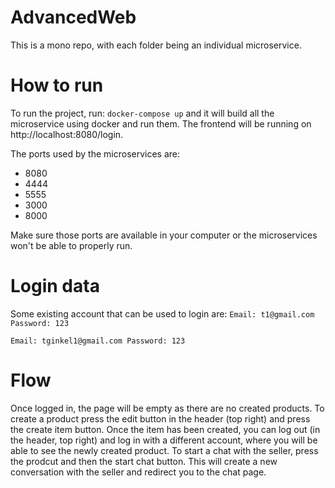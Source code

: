 # AdvancedWeb
This is a mono repo, with each folder being an individual microservice.

# How to run
To run the project, run:
`docker-compose up`
and it will build all the microservice using docker and run them.
The frontend will be running on http://localhost:8080/login.

The ports used by the microservices are:
- 8080
- 4444
- 5555
- 3000
- 8000

Make sure those ports are available in your computer or the microservices won't be able to properly run.

# Login data
Some existing account that can be used to login are:
`Email: t1@gmail.com
Password: 123`

`Email: tginkel1@gmail.com
Password: 123`

# Flow
Once logged in, the page will be empty as there are no created products. To create a product press the edit button in the header (top right) and press the create item button. Once the item has been created, you can log out (in the header, top right) and log in with a different account, where you will be able to see the newly created product. To start a chat with the seller, press the prodcut and then the start chat button. This will create a new conversation with the seller and redirect you to the chat page.
